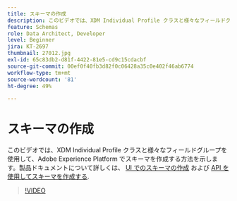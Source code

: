 ```yaml
---
title: スキーマの作成
description: このビデオでは、XDM Individual Profile クラスと様々なフィールドグループを使用してAdobe Experience Platformでスキーマを作成する方法を説明します。
feature: Schemas
role: Data Architect, Developer
level: Beginner
jira: KT-2697
thumbnail: 27012.jpg
exl-id: 65c83db2-d81f-4422-81e5-cd9c15cdacbf
source-git-commit: 00ef0f40fb3d82f0c06428a35c0e402f46ab6774
workflow-type: tm+mt
source-wordcount: '81'
ht-degree: 49%

---
```


# スキーマの作成

このビデオでは、XDM Individual Profile クラスと様々なフィールドグループを使用して、Adobe Experience Platform でスキーマを作成する方法を示します。製品ドキュメントについて詳しくは、 [UI でのスキーマの作成](https://experienceleague.adobe.com/docs/experience-platform/xdm/tutorials/create-schema-ui.html?lang=ja) および [API を使用してスキーマを作成する](https://experienceleague.adobe.com/docs/experience-platform/xdm/tutorials/create-schema-api.html?lang=ja).

>[!VIDEO](https://video.tv.adobe.com/v/27012?learn=on)